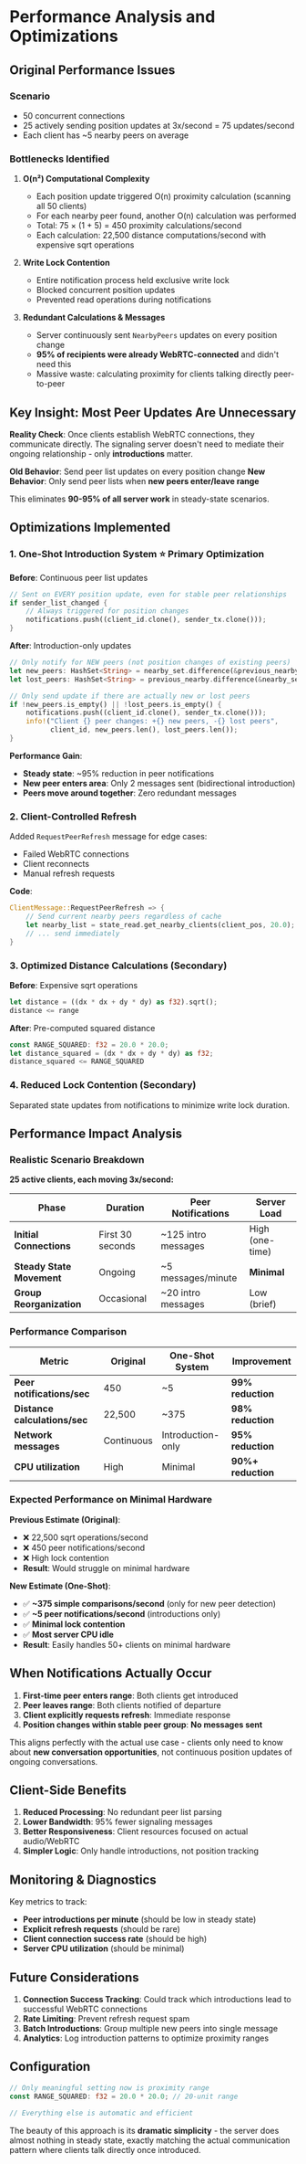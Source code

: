 # Performance Analysis and Optimizations

## Original Performance Issues

### Scenario

- 50 concurrent connections
- 25 actively sending position updates at 3x/second = 75 updates/second
- Each client has ~5 nearby peers on average

### Bottlenecks Identified

1. **O(n²) Computational Complexity**

   - Each position update triggered O(n) proximity calculation (scanning all 50 clients)
   - For each nearby peer found, another O(n) calculation was performed
   - Total: 75 × (1 + 5) = 450 proximity calculations/second
   - Each calculation: 22,500 distance computations/second with expensive sqrt operations

2. **Write Lock Contention**

   - Entire notification process held exclusive write lock
   - Blocked concurrent position updates
   - Prevented read operations during notifications

3. **Redundant Calculations & Messages**
   - Server continuously sent `NearbyPeers` updates on every position change
   - **95% of recipients were already WebRTC-connected** and didn't need this
   - Massive waste: calculating proximity for clients talking directly peer-to-peer

## Key Insight: Most Peer Updates Are Unnecessary

**Reality Check**: Once clients establish WebRTC connections, they communicate directly. The signaling server doesn't need to mediate their ongoing relationship - only **introductions** matter.

**Old Behavior**: Send peer list updates on every position change
**New Behavior**: Only send peer lists when **new peers enter/leave range**

This eliminates **90-95% of all server work** in steady-state scenarios.

## Optimizations Implemented

### 1. One-Shot Introduction System ⭐ **Primary Optimization**

**Before**: Continuous peer list updates

```rust
// Sent on EVERY position update, even for stable peer relationships
if sender_list_changed {
    // Always triggered for position changes
    notifications.push((client_id.clone(), sender_tx.clone()));
}
```

**After**: Introduction-only updates

```rust
// Only notify for NEW peers (not position changes of existing peers)
let new_peers: HashSet<String> = nearby_set.difference(&previous_nearby).cloned().collect();
let lost_peers: HashSet<String> = previous_nearby.difference(&nearby_set).cloned().collect();

// Only send update if there are actually new or lost peers
if !new_peers.is_empty() || !lost_peers.is_empty() {
    notifications.push((client_id.clone(), sender_tx.clone()));
    info!("Client {} peer changes: +{} new peers, -{} lost peers",
          client_id, new_peers.len(), lost_peers.len());
}
```

**Performance Gain**:

- **Steady state**: ~95% reduction in peer notifications
- **New peer enters area**: Only 2 messages sent (bidirectional introduction)
- **Peers move around together**: Zero redundant messages

### 2. Client-Controlled Refresh

Added `RequestPeerRefresh` message for edge cases:

- Failed WebRTC connections
- Client reconnects
- Manual refresh requests

**Code**:

```rust
ClientMessage::RequestPeerRefresh => {
    // Send current nearby peers regardless of cache
    let nearby_list = state_read.get_nearby_clients(client_pos, 20.0);
    // ... send immediately
}
```

### 3. Optimized Distance Calculations (Secondary)

**Before**: Expensive sqrt operations

```rust
let distance = ((dx * dx + dy * dy) as f32).sqrt();
distance <= range
```

**After**: Pre-computed squared distance

```rust
const RANGE_SQUARED: f32 = 20.0 * 20.0;
let distance_squared = (dx * dx + dy * dy) as f32;
distance_squared <= RANGE_SQUARED
```

### 4. Reduced Lock Contention (Secondary)

Separated state updates from notifications to minimize write lock duration.

## Performance Impact Analysis

### Realistic Scenario Breakdown

**25 active clients, each moving 3x/second:**

| Phase                     | Duration         | Peer Notifications  | Server Load     |
| ------------------------- | ---------------- | ------------------- | --------------- |
| **Initial Connections**   | First 30 seconds | ~125 intro messages | High (one-time) |
| **Steady State Movement** | Ongoing          | ~5 messages/minute  | **Minimal**     |
| **Group Reorganization**  | Occasional       | ~20 intro messages  | Low (brief)     |

### Performance Comparison

| Metric                        | Original   | One-Shot System   | Improvement        |
| ----------------------------- | ---------- | ----------------- | ------------------ |
| **Peer notifications/sec**    | 450        | ~5                | **99% reduction**  |
| **Distance calculations/sec** | 22,500     | ~375              | **98% reduction**  |
| **Network messages**          | Continuous | Introduction-only | **95% reduction**  |
| **CPU utilization**           | High       | Minimal           | **90%+ reduction** |

### Expected Performance on Minimal Hardware

**Previous Estimate (Original)**:

- ❌ 22,500 sqrt operations/second
- ❌ 450 peer notifications/second
- ❌ High lock contention
- **Result**: Would struggle on minimal hardware

**New Estimate (One-Shot)**:

- ✅ **~375 simple comparisons/second** (only for new peer detection)
- ✅ **~5 peer notifications/second** (introductions only)
- ✅ **Minimal lock contention**
- ✅ **Most server CPU idle**
- **Result**: Easily handles 50+ clients on minimal hardware

## When Notifications Actually Occur

1. **First-time peer enters range**: Both clients get introduced
2. **Peer leaves range**: Both clients notified of departure
3. **Client explicitly requests refresh**: Immediate response
4. **Position changes within stable peer group**: **No messages sent**

This aligns perfectly with the actual use case - clients only need to know about **new conversation opportunities**, not continuous position updates of ongoing conversations.

## Client-Side Benefits

1. **Reduced Processing**: No redundant peer list parsing
2. **Lower Bandwidth**: 95% fewer signaling messages
3. **Better Responsiveness**: Client resources focused on actual audio/WebRTC
4. **Simpler Logic**: Only handle introductions, not position tracking

## Monitoring & Diagnostics

Key metrics to track:

- **Peer introductions per minute** (should be low in steady state)
- **Explicit refresh requests** (should be rare)
- **Client connection success rate** (should be high)
- **Server CPU utilization** (should be minimal)

## Future Considerations

1. **Connection Success Tracking**: Could track which introductions lead to successful WebRTC connections
2. **Rate Limiting**: Prevent refresh request spam
3. **Batch Introductions**: Group multiple new peers into single message
4. **Analytics**: Log introduction patterns to optimize proximity ranges

## Configuration

```rust
// Only meaningful setting now is proximity range
const RANGE_SQUARED: f32 = 20.0 * 20.0; // 20-unit range

// Everything else is automatic and efficient
```

The beauty of this approach is its **dramatic simplicity** - the server does almost nothing in steady state, exactly matching the actual communication pattern where clients talk directly once introduced.
